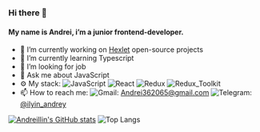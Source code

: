 ### Hi there 👋

#### My name is Andrei, i’m a junior frontend-developer.


- 🔭 I’m currently working on [Hexlet](https://hexlet.io) open-source projects
- 🌱 I’m currently learning Typescript
- 🤔 I’m looking for job
- 💬 Ask me about JavaScript
- ⚙️ My stack: ![JavaScript](https://img.shields.io/badge/-JavaScript-black?style=flat-square&logo=javascript)
![React](https://img.shields.io/badge/-React-black?style=flat-square&logo=react)
![Redux](https://img.shields.io/badge/-Redux-black?style=flat-square&logo=redux)
![Redux_Toolkit](https://img.shields.io/badge/Redux%20Toolkit-black?style=flat-square&logo=redux)
- 📫 How to reach me: ![Gmail](https://img.shields.io/badge/Email-black?style=flat-square&logo=Gmail): [Andrei362065@gmail.com](mailto:Andrei362065@gmail.com) ![Telegram](https://img.shields.io/badge/-Telegram-black?style=flat-square&logo=Telegram): [@ilyin_andrey](https://t.me/ilyin_andrey)

[![AndreiIlin's GitHub stats](https://github-readme-stats.vercel.app/api?username=AndreiIlin&count_private=true&show_icons=true&&theme=tokyonight)](https://github.com/AndreiIlin/github-readme-stats)
![Top Langs](https://github-readme-stats.vercel.app/api/top-langs/?username=AndreiIlin&hide=TeX&layout=compact)
